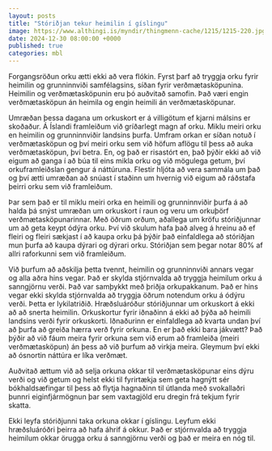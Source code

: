 ```yaml
---
layout: posts
title: "Stóriðjan tekur heimilin í gíslingu"
image: https://www.althingi.is/myndir/thingmenn-cache/1215/1215-220.jpg
date: 2024-12-30 08:00:00 +0000
published: true
categories: mbl
---
```

Forgangsröðun orku ætti ekki að vera flókin. Fyrst þarf að tryggja orku fyrir heimilin og grunninnviði samfélagsins, síðan fyrir verðmætasköpunina. Heimilin og verðmætasköpunin eru þó auðvitað samofin. Það væri engin verðmætasköpun án heimila og engin heimili án verðmætasköpunar. 

Umræðan þessa dagana um orkuskort er á villigötum ef kjarni málsins er skoðaður. Á Íslandi framleiðum við gríðarlegt magn af orku. Miklu meiri orku en heimilin og grunninnviðir landsins þurfa. Umfram orkan er síðan notuð í verðmætasköpun og því meiri orku sem við höfum aflögu til þess að auka verðmætasköpun, því betra. En, og það er risastórt en, það þýðir ekki að við eigum að ganga í að búa til eins mikla orku og við mögulega getum, því orkuframleiðslan gengur á náttúruna. Flestir hljóta að vera sammála um það og því ætti umræðan að snúast í staðinn um hvernig við eigum að ráðstafa þeirri orku sem við framleiðum. 

Þar sem það er til miklu meiri orka en heimili og grunninnviðir þurfa á að halda þá snýst umræðan um orkuskort í raun og veru um orkuþörf verðmætasköpunarinnar. Með öðrum orðum, aðallega um kröfu stóriðjunnar um að geta keypt ódýra orku. Því við skulum hafa það alveg á hreinu að ef fleiri og fleiri sækjast í að kaupa orku þá þýðir það einfaldlega að stóriðjan mun þurfa að kaupa dýrari og dýrari orku. Stóriðjan sem þegar notar 80% af allri raforkunni sem við framleiðum.

Við þurfum að aðskilja þetta tvennt, heimilin og grunninnviði annars vegar og alla aðra hins vegar. Það er skylda stjórnvalda að tryggja heimilum orku á sanngjörnu verði. Það var samþykkt með þriðja orkupakkanum. Það er hins vegar ekki skylda stjórnvalda að tryggja öðrum notendum orku á ódýru verði. Þetta er lykilatriðið. Hræðsluáróður stóriðjunnar um orkuskort á ekki að að snerta heimilin. Orkuskortur fyrir iðnaðinn á ekki að þýða að heimili landsins verði fyrir orkuskorti. Iðnaðurinn er einfaldlega að kvarta undan því að þurfa að greiða hærra verð fyrir orkuna. En er það ekki bara jákvætt? Það þýðir að við fáum meira fyrir orkuna sem við erum að framleiða (meiri verðmætasköpun) án þess að við þurfum að virkja meira. Gleymum því ekki að ósnortin náttúra er líka verðmæt. 

Auðvitað ættum við að selja orkuna okkar til verðmætasköpunar eins dýru verði og við getum og helst ekki til fyrirtækja sem geta hagnýtt sér bókhaldsæfingar til þess að flytja hagnaðinn til útlanda með svokallaðri þunnri eiginfjármögnun þar sem vaxtagjöld eru dregin frá tekjum fyrir skatta. 

Ekki leyfa stóriðjunni taka orkuna okkar í gíslingu. Leyfum ekki hræðsluáróðri þeirra að hafa áhrif á okkur. Það er stjórnvalda að tryggja heimilum okkar örugga orku á sanngjörnu verði og það er meira en nóg til. 
